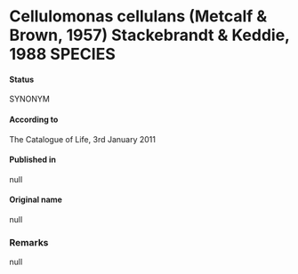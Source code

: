 # Cellulomonas cellulans (Metcalf & Brown, 1957) Stackebrandt & Keddie, 1988 SPECIES

#### Status
SYNONYM

#### According to
The Catalogue of Life, 3rd January 2011

#### Published in
null

#### Original name
null

### Remarks
null